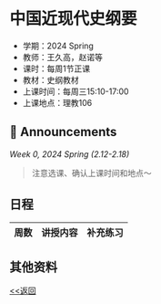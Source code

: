 # 中国近现代史纲要

* 学期：2024 Spring
* 教师：王久高，赵诺等
* 课时：每周1节正课
* 教材：史纲教材
* 上课时间：每周三15:10-17:00
* 上课地点：理教106

## 📢 Announcements

*Week 0, 2024 Spring (2.12-2.18)*

> 注意选课、确认上课时间和地点～

## 日程

| 周数 | 讲授内容 | 补充练习 |
| ---- | -------- | -------- |

## 其他资料

[<<返回](university_courses)